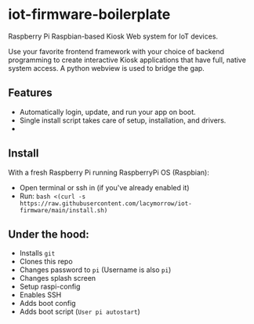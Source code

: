 # iot-firmware-boilerplate
Raspberry Pi Raspbian-based Kiosk Web system for IoT devices.

Use your favorite frontend framework with your choice of backend programming to create interactive Kiosk applications that have full, native system access. A python webview is used to bridge the gap.

## Features

- Automatically login, update, and run your app on boot.
- Single install script takes care of setup, installation, and drivers.
- 

## Install

With a fresh Raspberry Pi running RaspberryPi OS (Raspbian):

- Open terminal or ssh in (if you've already enabled it)
- Run: `bash <(curl -s https://raw.githubusercontent.com/lacymorrow/iot-firmware/main/install.sh)`

## Under the hood:

- Installs `git`
- Clones this repo
- Changes password to `pi` (Username is also `pi`)
- Changes splash screen
- Setup raspi-config
- Enables SSH
- Adds boot config
- Adds boot script (`User pi autostart`)
